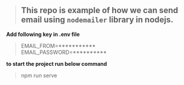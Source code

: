 
> ## This repo is example of how we can send email using `nodemailer` library in nodejs.

**Add following key in .env file**

  >EMAIL_FROM=***********<br/>
  >EMAIL_PASSWORD=**********

**to start the project run below command**
>npm run serve

